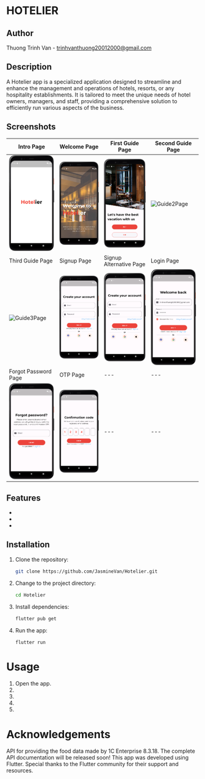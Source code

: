 # HOTELIER

## Author
Thuong Trinh Van - trinhvanthuong20012000@gmail.com

## Description
A Hotelier app is a specialized application designed to streamline and enhance the management and operations of hotels, resorts, or any hospitality establishments. It is tailored to meet the unique needs of hotel owners, managers, and staff, providing a comprehensive solution to efficiently run various aspects of the business.

## Screenshots

Intro Page | Welcome Page | First Guide Page | Second Guide Page
--- | --- | --- | ---
![IntroPage](IntroPage.png) | ![WelcomePage](WelcomePage.png) | ![Guide1Page](Guide1Page.png) | ![Guide2Page](Guide2Page.png)
Third Guide Page | Signup Page | Signup Alternative Page | Login Page
![Guide3Page](Guide3Page.png) | ![SignupPage](SignupPage.png) | ![SignupOtherPage](SignupOtherPage.png) | ![LoginPage](LoginPage.png) 
Forgot Password Page | OTP Page | --- | ---
![ForgotPasswordPage](ForgotPasswordPage.png) | ![ConfirmationOTPPage](ConfirmationOTPPage.png) | --- | ---

## Features

- 
- 
- 

## Installation

1. Clone the repository:

   ```bash
   git clone https://github.com/JasmineVan/Hotelier.git

2. Change to the project directory:

   ```bash
   cd Hotelier

3. Install dependencies:

   ```bash
   flutter pub get

4. Run the app:

   ```bash
   flutter run

# Usage
1. Open the app.
2. 
3. 
4. 
5. 

# Acknowledgements
API for providing the food data made by 1C Enterprise 8.3.18. 
The complete API documentation will be released soon!
This app was developed using Flutter.
Special thanks to the Flutter community for their support and resources.
